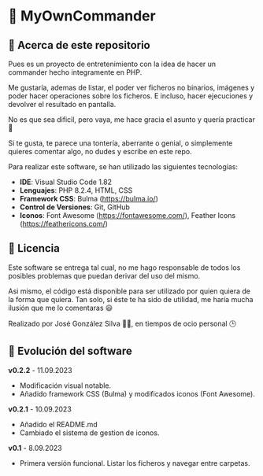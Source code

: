 # 💾 MyOwnCommander

## 🔎 Acerca de este repositorio
Pues es un proyecto de entretenimiento con la idea de hacer un commander hecho integramente en PHP.

Me gustaría, ademas de listar, el poder ver ficheros no binarios, imágenes y poder hacer operaciones sobre los ficheros. E incluso, hacer ejecuciones y devolver el resultado en pantalla.

No es que sea dificil, pero vaya, me hace gracia el asunto y quería practicar 🤗

Si te gusta, te parece una tontería, aberrante o genial, o simplemente quieres comentar algo, no dudes y escribe en este repo.

Para realizar este software, se han utilizado las siguientes tecnologías:

* **IDE**: Visual Studio Code 1.82
* **Lenguajes**: PHP 8.2.4, HTML, CSS
* **Framework CSS**: Bulma (https://bulma.io/)
* **Control de Versiones**: Git, GitHub
* **Iconos**: Font Awesome (https://fontawesome.com/), Feather Icons (https://feathericons.com/)

## 📜 Licencia
Este software se entrega tal cual, no me hago responsable de todos los posibles problemas que puedan derivar del uso del mismo.

Asi mismo, el código está disponible para ser utilizado por quien quiera de la forma que quiera. Tan solo, si éste te ha sido de utilidad, me haría mucha ilusión que me lo comentaras 😃

Realizado por José González Silva 👨‍💻, en tiempos de ocio personal 🕒

## 🚀 Evolución del software
**v0.2.2** - 11.09.2023
- Modificación visual notable.
- Añadido framework CSS (Bulma) y modificados iconos (Font Awesome).

**v0.2.1** - 10.09.2023
- Añadido el README.md
- Cambiado el sistema de gestion de iconos.

**v0.1** - 8.09.2023
- Primera versión funcional. Listar los ficheros y navegar entre carpetas.
